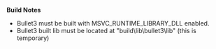 **Build Notes**
- Bullet3 must be built with MSVC_RUNTIME_LIBRARY_DLL enabled.
- Bullet3 built lib must be located at "build\lib\bullet3\lib" (this is temporary)
